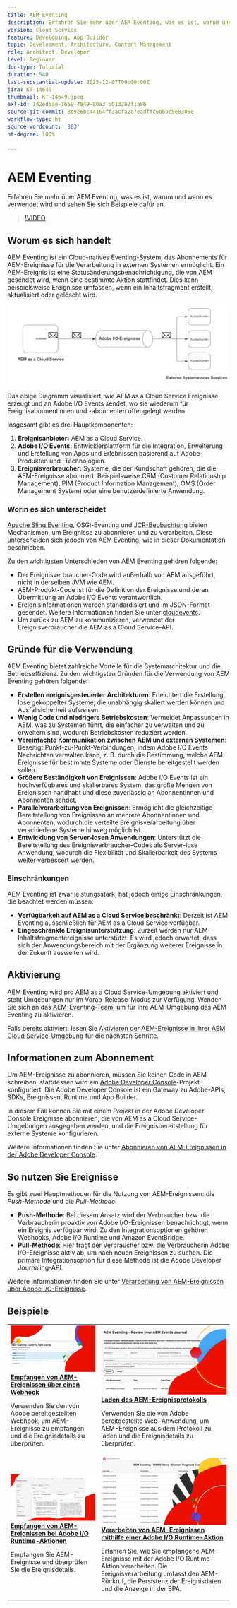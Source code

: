 ```yaml
---
title: AEM Eventing
description: Erfahren Sie mehr über AEM Eventing, was es ist, warum und wann es verwendet wird und sehen Sie sich Beispiele dafür an.
version: Cloud Service
feature: Developing, App Builder
topic: Development, Architecture, Content Management
role: Architect, Developer
level: Beginner
doc-type: Tutorial
duration: 540
last-substantial-update: 2023-12-07T00:00:00Z
jira: KT-14649
thumbnail: KT-14649.jpeg
exl-id: 142ed6ae-1659-4849-80a3-50132b2f1a86
source-git-commit: 8d9e6bc44164ff3acfa2c7eadffc60bbc5e8306e
workflow-type: ht
source-wordcount: '883'
ht-degree: 100%

---
```


# AEM Eventing

Erfahren Sie mehr über AEM Eventing, was es ist, warum und wann es verwendet wird und sehen Sie sich Beispiele dafür an.

>[!VIDEO](https://video.tv.adobe.com/v/3426686?quality=12&learn=on)

## Worum es sich handelt

AEM Eventing ist ein Cloud-natives Eventing-System, das Abonnements für AEM-Ereignisse für die Verarbeitung in externen Systemen ermöglicht. Ein AEM-Ereignis ist eine Statusänderungsbenachrichtigung, die von AEM gesendet wird, wenn eine bestimmte Aktion stattfindet. Dies kann beispielsweise Ereignisse umfassen, wenn ein Inhaltsfragment erstellt, aktualisiert oder gelöscht wird.

![AEM Eventing](./assets/aem-eventing.png)

Das obige Diagramm visualisiert, wie AEM as a Cloud Service Ereignisse erzeugt und an Adobe I/O Events sendet, wo sie wiederum für Ereignisabonnentinnen und -abonnenten offengelegt werden.

Insgesamt gibt es drei Hauptkomponenten:

1. **Ereignisanbieter:** AEM as a Cloud Service.
1. **Adobe I/O Events:** Entwicklerplattform für die Integration, Erweiterung und Erstellung von Apps und Erlebnissen basierend auf Adobe-Produkten und -Technologien.
1. **Ereignisverbraucher:** Systeme, die der Kundschaft gehören, die die AEM-Ereignisse abonniert. Beispielsweise CRM (Customer Relationship Management), PIM (Product Information Management), OMS (Order Management System) oder eine benutzerdefinierte Anwendung.

### Worin es sich unterscheidet

[Apache Sling Eventing](https://sling.apache.org/documentation/bundles/apache-sling-eventing-and-job-handling.html), OSGi-Eventing und [JCR-Beobachtung](https://jackrabbit.apache.org/oak/docs/features/observation.html) bieten Mechanismen, um Ereignisse zu abonnieren und zu verarbeiten. Diese unterscheiden sich jedoch von AEM Eventing, wie in dieser Dokumentation beschrieben.

Zu den wichtigsten Unterschieden von AEM Eventing gehören folgende:

- Der Ereignisverbraucher-Code wird außerhalb von AEM ausgeführt, nicht in derselben JVM wie AEM.
- AEM-Produkt-Code ist für die Definition der Ereignisse und deren Übermittlung an Adobe I/O Events verantwortlich.
- Ereignisinformationen werden standardisiert und im JSON-Format gesendet. Weitere Informationen finden Sie unter [cloudevents](https://cloudevents.io/).
- Um zurück zu AEM zu kommunizieren, verwendet der Ereignisverbraucher die AEM as a Cloud Service-API.


## Gründe für die Verwendung

AEM Eventing bietet zahlreiche Vorteile für die Systemarchitektur und die Betriebseffizienz. Zu den wichtigsten Gründen für die Verwendung von AEM Eventing gehören folgende:

- **Erstellen ereignisgesteuerter Architekturen**: Erleichtert die Erstellung lose gekoppelter Systeme, die unabhängig skaliert werden können und Ausfallsicherheit aufweisen.
- **Wenig Code und niedrigere Betriebskosten**: Vermeidet Anpassungen in AEM, was zu Systemen führt, die einfacher zu verwalten und zu erweitern sind, wodurch Betriebskosten reduziert werden.
- **Vereinfachte Kommunikation zwischen AEM und externen Systemen**: Beseitigt Punkt-zu-Punkt-Verbindungen, indem Adobe I/O Events Nachrichten verwalten kann, z. B. durch die Bestimmung, welche AEM-Ereignisse für bestimmte Systeme oder Dienste bereitgestellt werden sollen.
- **Größere Beständigkeit von Ereignissen**: Adobe I/O Events ist ein hochverfügbares und skalierbares System, das große Mengen von Ereignissen handhabt und diese zuverlässig an Abonnentinnen und Abonnenten sendet.
- **Parallelverarbeitung von Ereignissen**: Ermöglicht die gleichzeitige Bereitstellung von Ereignissen an mehrere Abonnentinnen und Abonnenten, wodurch die verteilte Ereignisverarbeitung über verschiedene Systeme hinweg möglich ist.
- **Entwicklung von Server-losen Anwendungen**: Unterstützt die Bereitstellung des Ereignisverbraucher-Codes als Server-lose Anwendung, wodurch die Flexibilität und Skalierbarkeit des Systems weiter verbessert werden.

### Einschränkungen

AEM Eventing ist zwar leistungsstark, hat jedoch einige Einschränkungen, die beachtet werden müssen:

- **Verfügbarkeit auf AEM as a Cloud Service beschränkt**: Derzeit ist AEM Eventing ausschließlich für AEM as a Cloud Service verfügbar.
- **Eingeschränkte Ereignisunterstützung**: Zurzeit werden nur AEM-Inhaltsfragmentereignisse unterstützt. Es wird jedoch erwartet, dass sich der Anwendungsbereich mit der Ergänzung weiterer Ereignisse in der Zukunft ausweiten wird.

## Aktivierung

AEM Eventing wird pro AEM as a Cloud Service-Umgebung aktiviert und steht Umgebungen nur im Vorab-Release-Modus zur Verfügung. Wenden Sie sich an das <a href="mailto:grp-aem-events@adobe.com">AEM-Eventing-Team</a>, um für Ihre AEM-Umgebung das AEM Eventing zu aktivieren.

Falls bereits aktiviert, lesen Sie [Aktivieren der AEM-Ereignisse in Ihrer AEM Cloud Service-Umgebung](https://developer.adobe.com/experience-cloud/experience-manager-apis/guides/events/#enable-aem-events-on-your-aem-cloud-service-environment) für die nächsten Schritte.

## Informationen zum Abonnement

Um AEM-Ereignisse zu abonnieren, müssen Sie keinen Code in AEM schreiben, stattdessen wird ein [Adobe Developer Console](https://developer.adobe.com/)-Projekt konfiguriert. Die Adobe Developer Console ist ein Gateway zu Adobe-APIs, SDKs, Ereignissen, Runtime und App Builder.

In diesem Fall können Sie mit einem _Projekt_ in der Adobe Developer Console Ereignisse abonnieren, die von AEM as a Cloud Service-Umgebungen ausgegeben werden, und die Ereignisbereitstellung für externe Systeme konfigurieren.

Weitere Informationen finden Sie unter [Abonnieren von AEM-Ereignissen in der Adobe Developer Console](https://developer.adobe.com/experience-cloud/experience-manager-apis/guides/events/#how-to-subscribe-to-aem-events-in-the-adobe-developer-console).

## So nutzen Sie Ereignisse

Es gibt zwei Hauptmethoden für die Nutzung von AEM-Ereignissen: die _Push-Methode_ und die _Pull-Methode_.

- **Push-Methode**: Bei diesem Ansatz wird der Verbraucher bzw. die Verbraucherin proaktiv von Adobe I/O-Ereignissen benachrichtigt, wenn ein Ereignis verfügbar wird. Zu den Integrationsoptionen gehören Webhooks, Adobe I/O Runtime und Amazon EventBridge.
- **Pull-Methode**: Hier fragt der Verbraucher bzw. die Verbraucherin Adobe I/O-Ereignisse aktiv ab, um nach neuen Ereignissen zu suchen. Die primäre Integrationsoption für diese Methode ist die Adobe Developer Journaling-API.

Weitere Informationen finden Sie unter [Verarbeitung von AEM-Ereignissen über Adobe I/O-Ereignisse](https://developer.adobe.com/experience-cloud/experience-manager-apis/guides/events/#aem-events-processing-via-adobe-io).

## Beispiele

<table>
  <tr>
    <td>
        <a  href="./examples/webhook.md"><img alt="Empfangen von AEM-Ereignissen über einen Webhook" src="./assets/examples/webhook/webhook-example.png"/></a>
        <div><strong><a href="./examples/webhook.md">Empfangen von AEM-Ereignissen über einen Webhook</a></strong></div>
        <p>
          Verwenden Sie den von Adobe bereitgestellten Webhook, um AEM-Ereignisse zu empfangen und die Ereignisdetails zu überprüfen.
        </p>
      </td>
      <td>
        <a  href="./examples/journaling.md"><img alt="Laden des AEM-Ereignisprotokolls" src="./assets/examples/journaling/eventing-journal.png"/></a>
        <div><strong><a href="./examples/journaling.md">Laden des AEM-Ereignisprotokolls</a></strong></div>
        <p>
          Verwenden Sie die von Adobe bereitgestellte Web-Anwendung, um AEM-Ereignisse aus dem Protokoll zu laden und die Ereignisdetails zu überprüfen.
        </p>
      </td>
    </tr>
  <tr>
    <td>
        <a  href="./examples/runtime-action.md"><img alt="Empfangen von AEM-Ereignissen bei Adobe I/O Runtime-Aktionen" src="./assets/examples/runtime-action/eventing-runtime.png"/></a>
        <div><strong><a href="./examples/runtime-action.md">Empfangen von AEM-Ereignissen bei Adobe I/O Runtime-Aktionen</a></strong></div>
        <p>
          Empfangen Sie AEM-Ereignisse und überprüfen Sie die Ereignisdetails.
        </p>
      </td>
      <td>
        <a  href="./examples/event-processing-using-runtime-action.md"><img alt="Verarbeiten von AEM-Ereignissen mithilfe einer Adobe I/O Runtime-Aktion" src="./assets/examples/event-processing-using-runtime-action/event-processing.png"/></a>
        <div><strong><a href="./examples/event-processing-using-runtime-action.md">Verarbeiten von AEM-Ereignissen mithilfe einer Adobe I/O Runtime-Aktion</a></strong></div>
        <p>
          Erfahren Sie, wie Sie empfangene AEM-Ereignisse mit der Adobe I/O Runtime-Aktion verarbeiten. Die Ereignisverarbeitung umfasst den AEM-Rückruf, die Persistenz der Ereignisdaten und die Anzeige in der SPA.
        </p>
      </td>
  </tr>    
</table>
